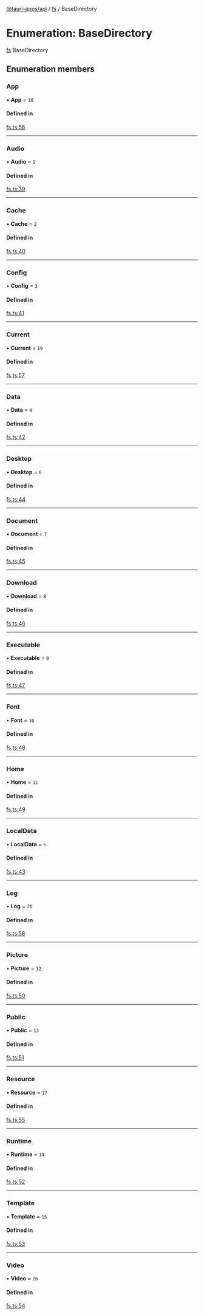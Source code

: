 [@tauri-apps/api](../index.md) / [fs](../modules/fs.md) / BaseDirectory

# Enumeration: BaseDirectory

[fs](../modules/fs.md).BaseDirectory

## Enumeration members

### App

• **App** = `18`

#### Defined in

[fs.ts:56](https://github.com/tauri-apps/tauri/blob/c32d191/tooling/api/src/fs.ts#L56)

___

### Audio

• **Audio** = `1`

#### Defined in

[fs.ts:39](https://github.com/tauri-apps/tauri/blob/c32d191/tooling/api/src/fs.ts#L39)

___

### Cache

• **Cache** = `2`

#### Defined in

[fs.ts:40](https://github.com/tauri-apps/tauri/blob/c32d191/tooling/api/src/fs.ts#L40)

___

### Config

• **Config** = `3`

#### Defined in

[fs.ts:41](https://github.com/tauri-apps/tauri/blob/c32d191/tooling/api/src/fs.ts#L41)

___

### Current

• **Current** = `19`

#### Defined in

[fs.ts:57](https://github.com/tauri-apps/tauri/blob/c32d191/tooling/api/src/fs.ts#L57)

___

### Data

• **Data** = `4`

#### Defined in

[fs.ts:42](https://github.com/tauri-apps/tauri/blob/c32d191/tooling/api/src/fs.ts#L42)

___

### Desktop

• **Desktop** = `6`

#### Defined in

[fs.ts:44](https://github.com/tauri-apps/tauri/blob/c32d191/tooling/api/src/fs.ts#L44)

___

### Document

• **Document** = `7`

#### Defined in

[fs.ts:45](https://github.com/tauri-apps/tauri/blob/c32d191/tooling/api/src/fs.ts#L45)

___

### Download

• **Download** = `8`

#### Defined in

[fs.ts:46](https://github.com/tauri-apps/tauri/blob/c32d191/tooling/api/src/fs.ts#L46)

___

### Executable

• **Executable** = `9`

#### Defined in

[fs.ts:47](https://github.com/tauri-apps/tauri/blob/c32d191/tooling/api/src/fs.ts#L47)

___

### Font

• **Font** = `10`

#### Defined in

[fs.ts:48](https://github.com/tauri-apps/tauri/blob/c32d191/tooling/api/src/fs.ts#L48)

___

### Home

• **Home** = `11`

#### Defined in

[fs.ts:49](https://github.com/tauri-apps/tauri/blob/c32d191/tooling/api/src/fs.ts#L49)

___

### LocalData

• **LocalData** = `5`

#### Defined in

[fs.ts:43](https://github.com/tauri-apps/tauri/blob/c32d191/tooling/api/src/fs.ts#L43)

___

### Log

• **Log** = `20`

#### Defined in

[fs.ts:58](https://github.com/tauri-apps/tauri/blob/c32d191/tooling/api/src/fs.ts#L58)

___

### Picture

• **Picture** = `12`

#### Defined in

[fs.ts:50](https://github.com/tauri-apps/tauri/blob/c32d191/tooling/api/src/fs.ts#L50)

___

### Public

• **Public** = `13`

#### Defined in

[fs.ts:51](https://github.com/tauri-apps/tauri/blob/c32d191/tooling/api/src/fs.ts#L51)

___

### Resource

• **Resource** = `17`

#### Defined in

[fs.ts:55](https://github.com/tauri-apps/tauri/blob/c32d191/tooling/api/src/fs.ts#L55)

___

### Runtime

• **Runtime** = `14`

#### Defined in

[fs.ts:52](https://github.com/tauri-apps/tauri/blob/c32d191/tooling/api/src/fs.ts#L52)

___

### Template

• **Template** = `15`

#### Defined in

[fs.ts:53](https://github.com/tauri-apps/tauri/blob/c32d191/tooling/api/src/fs.ts#L53)

___

### Video

• **Video** = `16`

#### Defined in

[fs.ts:54](https://github.com/tauri-apps/tauri/blob/c32d191/tooling/api/src/fs.ts#L54)
